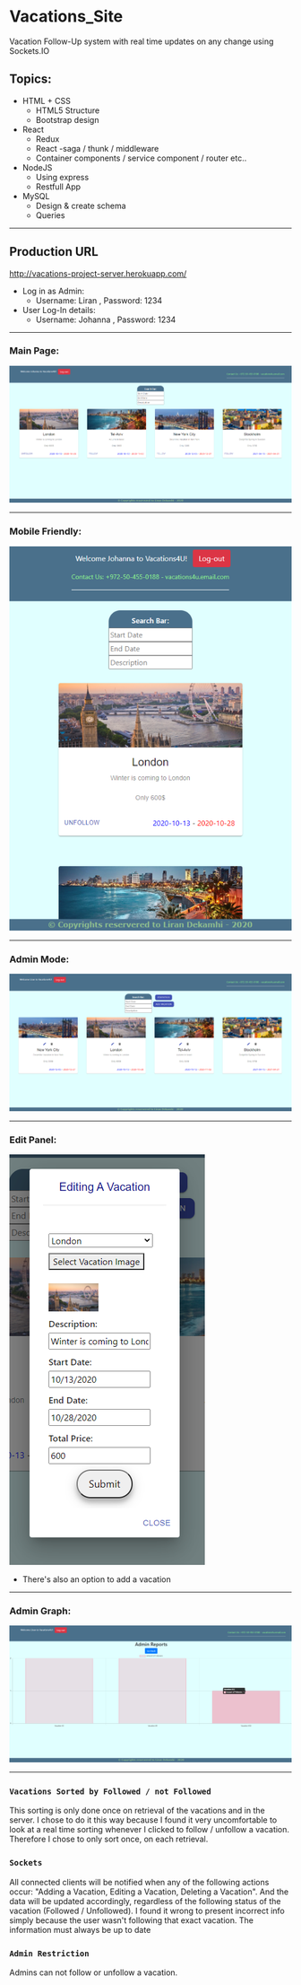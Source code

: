 # Vacations_Site

Vacation Follow-Up system with real time updates on any change using Sockets.IO

## Topics:

* HTML + CSS
  - HTML5 Structure
  - Bootstrap design
* React
  - Redux
  - React -saga / thunk / middleware
  - Container components / service component / router etc..
* NodeJS
  - Using express
  - Restfull App
* MySQL
  - Design & create schema
  - Queries

***

## Production URL

http://vacations-project-server.herokuapp.com/

* Log in as Admin:
  - Username: Liran , Password: 1234
* User Log-In details:
  - Username: Johanna , Password: 1234
***

### Main Page:

![mainPage](./mainPage.png)

***

### Mobile Friendly:

![mobileFriendly](./mobileFriendly.png)

***

### Admin Mode:
![adminMode](./adminMode.png)

***

### Edit Panel:
![editPanel](./editPanel.png)
* There's also an option to add a vacation

***

### Admin Graph:
![graph](./graph.png)

***

### `Vacations Sorted by Followed / not Followed`

This sorting is only done once on retrieval of the vacations and in the server. I chose to do it this way
because I found it very uncomfortable to look at a real time sorting whenever I clicked to follow / unfollow a vacation.
Therefore I chose to only sort once, on each retrieval.

### `Sockets`

All connected clients will be notified when any of the following actions occur: "Adding a Vacation, Editing a Vacation, Deleting a Vacation".
And the data will be updated accordingly, regardless of the following status of the vacation (Followed / Unfollowed).
I found it wrong to present incorrect info simply because the user wasn't following that exact vacation. The information must always be up to date

### `Admin Restriction`

Admins can not follow or unfollow a vacation.
